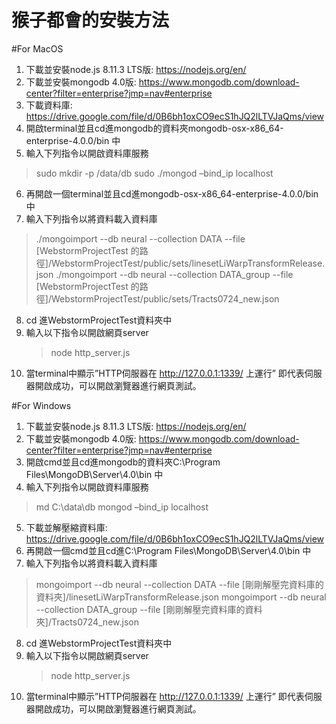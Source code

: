 # 猴子都會的安裝方法
#For MacOS
1.	下載並安裝node.js 8.11.3 LTS版: https://nodejs.org/en/
2.	下載並安裝mongodb 4.0版: https://www.mongodb.com/download-center?filter=enterprise?jmp=nav#enterprise
3.	下載資料庫: https://drive.google.com/file/d/0B6bh1oxCO9ecS1hJQ2lLTVJaQms/view
4.	開啟terminal並且cd進mongodb的資料夾mongodb-osx-x86_64-enterprise-4.0.0/bin 中
5.	輸入下列指令以開啟資料庫服務
>sudo mkdir -p /data/db
>sudo ./mongod –bind_ip localhost
6. 再開啟一個terminal並且cd進mongodb-osx-x86_64-enterprise-4.0.0/bin 中
7. 輸入下列指令以將資料載入資料庫
>./mongoimport --db neural --collection DATA --file [WebstormProjectTest 的路徑]/WebstormProjectTest/public/sets/linesetLiWarpTransformRelease.json
>./mongoimport --db neural --collection DATA_group --file  [WebstormProjectTest 的路徑]/WebstormProjectTest/public/sets/Tracts0724_new.json
8. cd 進WebstormProjectTest資料夾中
9. 輸入以下指令以開啟網頁server
   > node http_server.js
10. 當terminal中顯示”HTTP伺服器在 http://127.0.0.1:1339/ 上運行” 即代表伺服器開啟成功，可以開啟瀏覽器進行網頁測試。


#For Windows
1.	下載並安裝node.js 8.11.3 LTS版: https://nodejs.org/en/
2.	下載並安裝mongodb 4.0版: https://www.mongodb.com/download-center?filter=enterprise?jmp=nav#enterprise
3.	開啟cmd並且cd進mongodb的資料夾C:\Program Files\MongoDB\Server\4.0\bin 中
4.	輸入下列指令以開啟資料庫服務
>md C:\\data\db
>mongod –bind_ip localhost
5.	下載並解壓縮資料庫: https://drive.google.com/file/d/0B6bh1oxCO9ecS1hJQ2lLTVJaQms/view 
6. 再開啟一個cmd並且cd進C:\Program Files\MongoDB\Server\4.0\bin 中
7. 輸入下列指令以將資料載入資料庫
>mongoimport --db neural --collection DATA --file [剛剛解壓完資料庫的資料夾]/linesetLiWarpTransformRelease.json
>mongoimport --db neural --collection DATA_group --file  [剛剛解壓完資料庫的資料夾]/Tracts0724_new.json
8. cd 進WebstormProjectTest資料夾中
9. 輸入以下指令以開啟網頁server
   > node http_server.js
10. 當terminal中顯示”HTTP伺服器在 http://127.0.0.1:1339/ 上運行” 即代表伺服器開啟成功，可以開啟瀏覽器進行網頁測試。
